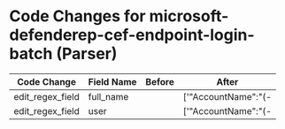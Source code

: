 # Code Changes for microsoft-defenderep-cef-endpoint-login-batch (Parser)

| Code Change | Field Name | Before | After |
|-------------|------------|--------|-------|
| edit_regex_field | full_name |  | ['"AccountName":"(-|NA|({full_name}[^"\s]+\s[^"]+)|({user}[\w\.\-\!\#\^\~]{1,40}\$?))"', 'exa_json_path=$..AccountName,exa_regex=(-|NA|({full_name}[^"\s]+\s[^"]+)|({user}[\w\.\-\!\#\^\~]{1,40}\$?))', 'exa_json_path=$.AccountName,exa_regex=(-|NA|({full_name}[^"\s]+\s[^"]+)|({user}[\w\.\-\!\#\^\~]{1,40}\$?))'] |
| edit_regex_field | user |  | ['"AccountName":"(-|NA|({full_name}[^"\s]+\s[^"]+)|({user}[\w\.\-\!\#\^\~]{1,40}\$?))"', 'exa_json_path=$..AccountName,exa_regex=(-|NA|({full_name}[^"\s]+\s[^"]+)|({user}[\w\.\-\!\#\^\~]{1,40}\$?))', 'exa_json_path=$.AccountName,exa_regex=(-|NA|({full_name}[^"\s]+\s[^"]+)|({user}[\w\.\-\!\#\^\~]{1,40}\$?))'] |